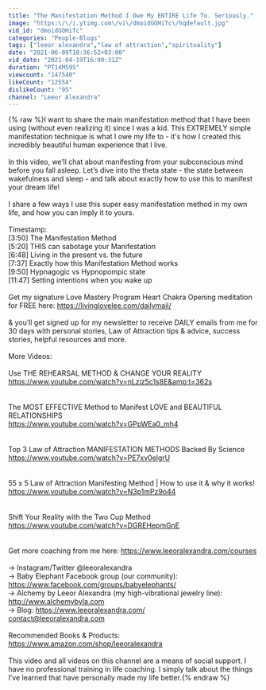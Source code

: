 ```yaml
---
title: "The Manifestation Method I Owe My ENTIRE Life To. Seriously."
image: "https:\/\/i.ytimg.com\/vi\/dmoidGOHiTc\/hqdefault.jpg"
vid_id: "dmoidGOHiTc"
categories: "People-Blogs"
tags: ["leeor alexandra","law of attraction","spirituality"]
date: "2021-06-09T10:36:52+03:00"
vid_date: "2021-04-19T16:00:31Z"
duration: "PT14M59S"
viewcount: "147540"
likeCount: "12554"
dislikeCount: "95"
channel: "Leeor Alexandra"
---
```

{% raw %}I want to share the main manifestation method that I have been using (without even realizing it) since I was a kid. This EXTREMELY simple manifestation technique is what I owe my life to - it's how I created this incredibly beautiful human experience that I live.<br /><br />In this video, we’ll chat about manifesting from your subconscious mind before you fall asleep. Let’s dive into the theta state - the state between wakefulness and sleep - and talk about exactly how to use this to manifest your dream life! <br /><br />I share a few ways I use this super easy manifestation method in my own life, and how you can imply it to yours. <br /><br />Timestamp:<br />[3:50] The Manifestation Method<br />[5:20] THIS can sabotage your Manifestation <br />[6:48] Living in the present vs. the future<br />[7:37] Exactly how this Manifestation Method works <br />[9:50] Hypnagogic vs Hypnopompic state<br />[11:47] Setting intentions when you wake up<br /><br />Get my signature Love Mastery Program Heart Chakra Opening meditation for FREE here: <a rel="nofollow" target="blank" href="https://livinglovelee.com/dailymail/">https://livinglovelee.com/dailymail/</a><br /><br />&amp; you’ll get signed up for my newsletter to receive DAILY emails from me for 30 days with personal stories, Law of Attraction tips &amp; advice, success stories, helpful resources and more.<br /><br />More Videos:<br /><br />Use THE REHEARSAL METHOD &amp; CHANGE YOUR REALITY<br /><a rel="nofollow" target="blank" href="https://www.youtube.com/watch?v=nLziz5c1s8E&amp;t=362s">https://www.youtube.com/watch?v=nLziz5c1s8E&amp;t=362s</a><br /><br /><br />The MOST EFFECTIVE Method to Manifest LOVE and BEAUTIFUL RELATIONSHIPS<br /><a rel="nofollow" target="blank" href="https://www.youtube.com/watch?v=GPpWEa0_mh4">https://www.youtube.com/watch?v=GPpWEa0_mh4</a><br /><br /><br />Top 3 Law of Attraction MANIFESTATION METHODS Backed By Science<br /><a rel="nofollow" target="blank" href="https://www.youtube.com/watch?v=PE7xv0elgrU">https://www.youtube.com/watch?v=PE7xv0elgrU</a><br /><br /><br />55 x 5 Law of Attraction Manifesting Method | How to use it &amp; why it works!<br /><a rel="nofollow" target="blank" href="https://www.youtube.com/watch?v=N3p1mPz9o44">https://www.youtube.com/watch?v=N3p1mPz9o44</a><br /><br /><br />Shift Your Reality with the Two Cup Method<br /><a rel="nofollow" target="blank" href="https://www.youtube.com/watch?v=DGREHepmGnE">https://www.youtube.com/watch?v=DGREHepmGnE</a><br /><br /><br />Get more coaching from me here: <a rel="nofollow" target="blank" href="https://www.leeoralexandra.com/courses">https://www.leeoralexandra.com/courses</a><br /><br />→ Instagram/Twitter @leeoralexandra<br />→ Baby Elephant Facebook group (our community):<br /><a rel="nofollow" target="blank" href="https://www.facebook.com/groups/babyelephants/">https://www.facebook.com/groups/babyelephants/</a> <br />→ Alchemy by Leeor Alexandra (my high-vibrational jewelry line): <br /><a rel="nofollow" target="blank" href="http://www.alchemybyla.com">http://www.alchemybyla.com</a> <br />→ Blog: <a rel="nofollow" target="blank" href="https://www.leeoralexandra.com/">https://www.leeoralexandra.com/</a><br />contact@leeoralexandra.com<br /><br />Recommended Books &amp; Products: <a rel="nofollow" target="blank" href="https://www.amazon.com/shop/leeoralexandra">https://www.amazon.com/shop/leeoralexandra</a> <br /><br />This video and all videos on this channel are a means of social support. I have no professional training in life coaching. I simply talk about the things I’ve learned that have personally made my life better.{% endraw %}
